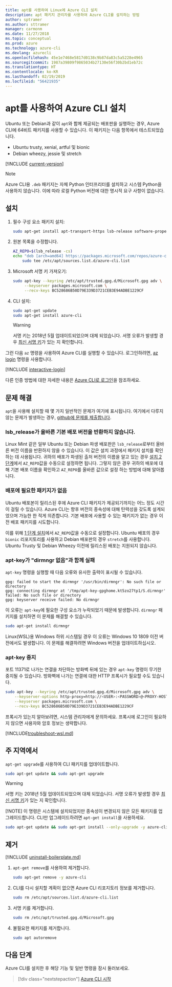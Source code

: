 ```yaml
---
title: apt를 사용하여 Linux에 Azure CLI 설치
description: apt 패키지 관리자를 사용하여 Azure CLI를 설치하는 방법
author: sptramer
ms.author: sttramer
manager: carmonm
ms.date: 11/27/2018
ms.topic: conceptual
ms.prod: azure
ms.technology: azure-cli
ms.devlang: azurecli
ms.openlocfilehash: 45e1e7468e5817d0138c9b87da83c5a5228e4965
ms.sourcegitcommit: 1987a39809f9865034b27130e56f30b2bd1eb72c
ms.translationtype: HT
ms.contentlocale: ko-KR
ms.lasthandoff: 02/19/2019
ms.locfileid: "56421935"
---
```

# <a name="install-azure-cli-with-apt"></a>apt를 사용하여 Azure CLI 설치

Ubuntu 또는 Debian과 같이 `apt`와 함께 제공되는 배포판을 실행하는 경우, Azure CLI에 64비트 패키지를 사용할 수 있습니다. 이 패키지는 다음 항목에서 테스트되었습니다.

* Ubuntu trusty, xenial, artful 및 bionic
* Debian wheezy, jessie 및 stretch

[!INCLUDE [current-version](includes/current-version.md)]

> [!NOTE]
>
> Azure CLI용 `.deb` 패키지는 자체 Python 인터프리터를 설치하고 시스템 Python을 사용하지 않습니다. 이에 따라 로컬 Python 버전에 대한 명시적 요구 사항이 없습니다.

## <a name="install"></a>설치

1. 필수 구성 요소 패키지 설치:

    ```bash
    sudo apt-get install apt-transport-https lsb-release software-properties-common dirmngr -y
    ```

2. <div id="set-release"/>원본 목록을 수정합니다.

    ```bash
    AZ_REPO=$(lsb_release -cs)
    echo "deb [arch=amd64] https://packages.microsoft.com/repos/azure-cli/ $AZ_REPO main" | \
        sudo tee /etc/apt/sources.list.d/azure-cli.list
    ```

3. <div id="signingKey"/>Microsoft 서명 키 가져오기:

   ```bash
   sudo apt-key --keyring /etc/apt/trusted.gpg.d/Microsoft.gpg adv \
        --keyserver packages.microsoft.com \
        --recv-keys BC528686B50D79E339D3721CEB3E94ADBE1229CF
   ```

4. CLI 설치:

   ```bash
   sudo apt-get update
   sudo apt-get install azure-cli
   ```

   > [!WARNING]
   > 서명 키는 2018년 5월 업데이트되었으며 대체 되었습니다. 서명 오류가 발생할 경우 [최신 서명 키](#signingKey)가 있는 지 확인합니다.

그런 다음 `az` 명령을 사용하여 Azure CLI를 실행할 수 있습니다. 로그인하려면, [az login](/cli/azure/reference-index#az-login) 명령을 사용합니다.

[!INCLUDE [interactive-login](includes/interactive-login.md)]

다른 인증 방법에 대한 자세한 내용은 [Azure CLI로 로그인](authenticate-azure-cli.md)을 참조하세요.

## <a name="troubleshooting"></a>문제 해결

`apt`을 사용해 설치할 때 몇 가지 일반적인 문제가 여기에 표시됩니다. 여기에서 다루지 않는 문제가 발생하는 경우, [github에 문제를 제출합니다](https://github.com/Azure/azure-cli/issues).

### <a name="lsbrelease-does-not-return-the-correct-base-distribution-version"></a>lsb_release가 올바른 기본 배포 버전을 반환하지 않습니다.

Linux Mint 같은 일부 Ubuntu 또는 Debian 파생 배포판은 `lsb_release`로부터 올바른 버전 이름을 반환하지 않을 수 있습니다. 이 값은 설치 과정에서 패키지 설치를 확인하는 데 사용됩니다. 귀하의 배포가 파생된 출처 버전의 이름을 알고 있는 경우 [설치 2 단계](#set-release)에서 `AZ_REPO`값을 수동으로 설정하면 됩니다. 그렇지 않은 경우 귀하의 배포에 대해 기본 배포 이름을 확인하고 `AZ_REPO`를 올바른 값으로 설정 하는 방법에 대해 알아봅니다.

### <a name="no-package-for-your-distribution"></a>배포에 필요한 패키지가 없음

Ubuntu 배포본이 릴리스된 후에 Azure CLI 패키지가 제공되기까지는 어느 정도 시간이 걸릴 수 있습니다. Azure CLI는 향후 버전의 종속성에 대해 탄력성을 갖도록 설계되었으며 가능한 한 적게 의존합니다. 기본 배포에 사용할 수 있는 패키지가 없는 경우 이전 배포 패키지를 시도합니다.

이를 위해 [1 단계 설치](#install-step-1)에서 `AZ_REPO`값을 수동으로 설정합니다. Ubuntu 배포의 경우 `bionic` 리포지토리를 사용하고 Debian 배포판의 경우 `stretch`를 사용합니다. Ubuntu Trusty 및 Debian Wheezy 이전에 릴리스된 배포는 지원되지 않습니다.

### <a name="apt-key-fails-with-no-dirmngr"></a>apt-key가 "dirmngr 없음"과 함께 실패

`apt-key` 명령을 실행할 때 다음 오류와 유사한 출력이 표시될 수 있습니다.

```output
gpg: failed to start the dirmngr '/usr/bin/dirmngr': No such file or directory
gpg: connecting dirmngr at '/tmp/apt-key-gpghome.kt5zo27tp1/S.dirmngr' failed: No such file or directory
gpg: keyserver receive failed: No dirmngr
```

이 오류는 `apt-key`에 필요한 구성 요소가 누락되었기 때문에 발생합니다. `dirmngr` 패키지를 설치하면 이 문제를 해결할 수 있습니다.

```bash
sudo apt-get install dirmngr
```

Linux(WSL)용 Windows 하위 시스템일 경우 이 오류는 Windows 10 1809 이전 버전에서도 발생합니다. 이 문제를 해결하려면 Windows 버전을 업데이트하십시오.

### <a name="apt-key-hangs"></a>apt-key 중지

포트 11371로 나가는 연결을 차단하는 방화벽 뒤에 있는 경우 `apt-key` 명령이 무기한 중지될 수 있습니다.
방화벽에 나가는 연결에 대한 HTTP 프록시가 필요할 수도 있습니다.

```bash
sudo apt-key --keyring /etc/apt/trusted.gpg.d/Microsoft.gpg adv \
    --keyserver-options http-proxy=http://<USER>:<PASSWORD>@<PROXY-HOST>:<PROXY-PORT>/ \
    --keyserver packages.microsoft.com \
    --recv-keys BC528686B50D79E339D3721CEB3E94ADBE1229CF
```

프록시가 있는지 알아보려면, 시스템 관리자에게 문의하세요. 프록시에 로그인이 필요하지 않으면 사용자와 암호 정보는 생략합니다.

[!INCLUDE[troubleshoot-wsl.md](includes/troubleshoot-wsl.md)]

## <a name="update"></a>주 지역에서

`apt-get upgrade`를 사용하여 CLI 패키지를 업데이트합니다.

   ```bash
   sudo apt-get update && sudo apt-get upgrade
   ```

> [!WARNING]
> 서명 키는 2018년 5월 업데이트되었으며 대체 되었습니다. 서명 오류가 발생할 경우 [최신 서명 키](#signingKey)가 있는 지 확인합니다.
>
> [!NOTE]
> 이 명령은 시스템에 설치되었지만 종속성이 변경되지 않은 모든 패키지를 업그레이드합니다.
> CLI만 업그레이드하려면 `apt-get install`을 사용하세요.
> 
> ```bash
> sudo apt-get update && sudo apt-get install --only-upgrade -y azure-cli
> ```

## <a name="uninstall"></a>제거

[!INCLUDE [uninstall-boilerplate.md](includes/uninstall-boilerplate.md)]

1. `apt-get remove`를 사용하여 제거합니다.

    ```bash
    sudo apt-get remove -y azure-cli
    ```

2. CLI를 다시 설치할 계획이 없으면 Azure CLI 리포지토리 정보를 제거합니다.

   ```bash
   sudo rm /etc/apt/sources.list.d/azure-cli.list
   ```

3. 서명 키를 제거합니다.

    ```bash
    sudo rm /etc/apt/trusted.gpg.d/Microsoft.gpg
    ```

4. 불필요한 패키지를 제거합니다.

   ```bash
   sudo apt autoremove
   ```

## <a name="next-steps"></a>다음 단계

Azure CLI를 설치한 후 해당 기능 및 일반 명령을 잠시 둘러보세요.

> [!div class="nextstepaction"]
> [Azure CLI 시작](get-started-with-azure-cli.md)
